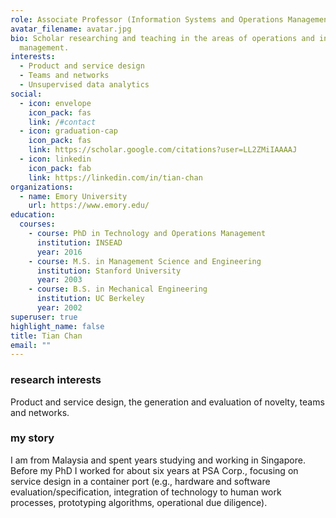```yaml
---
role: Associate Professor (Information Systems and Operations Management)
avatar_filename: avatar.jpg
bio: Scholar researching and teaching in the areas of operations and innovation
  management.
interests:
  - Product and service design
  - Teams and networks
  - Unsupervised data analytics
social:
  - icon: envelope
    icon_pack: fas
    link: /#contact
  - icon: graduation-cap
    icon_pack: fas
    link: https://scholar.google.com/citations?user=LL2ZMiIAAAAJ
  - icon: linkedin
    icon_pack: fab
    link: https://linkedin.com/in/tian-chan
organizations:
  - name: Emory University
    url: https://www.emory.edu/
education:
  courses:
    - course: PhD in Technology and Operations Management
      institution: INSEAD
      year: 2016
    - course: M.S. in Management Science and Engineering
      institution: Stanford University
      year: 2003
    - course: B.S. in Mechanical Engineering
      institution: UC Berkeley
      year: 2002
superuser: true
highlight_name: false
title: Tian Chan
email: ""
---
```

### research interests

Product and service design, the generation and evaluation of novelty, teams and networks.

### my story

I am from Malaysia and spent years studying and working in Singapore. Before my PhD I worked for about six years at PSA Corp., focusing on service design in a container port (e.g., hardware and software evaluation/specification, integration of technology to human work processes, prototyping algorithms, operational due diligence).
